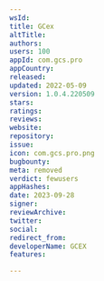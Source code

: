 ```yaml
---
wsId: 
title: GCex
altTitle: 
authors: 
users: 100
appId: com.gcs.pro
appCountry: 
released: 
updated: 2022-05-09
version: 1.0.4.220509
stars: 
ratings: 
reviews: 
website: 
repository: 
issue: 
icon: com.gcs.pro.png
bugbounty: 
meta: removed
verdict: fewusers
appHashes: 
date: 2023-09-28
signer: 
reviewArchive: 
twitter: 
social: 
redirect_from: 
developerName: GCEX
features: 

---
```


